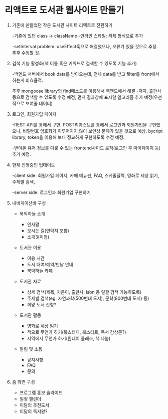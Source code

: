 # 리액트로 도서관 웹사이트 만들기

1. 기존에 만들었던 작은 도서관 사이트 리액트로 전환하기

   -기존에 있던 class -> className -인라인 스타일: 객체 형식으로 추가

   -setInterval problem: useEffect훅으로 해결했으나, 오류가 있을 것으로 추정. 추후 수정할 것.

2. 검색 기능 활성화(책 이름 혹은 키워드로 검색할 수 있도록 기능 추가)

   -백엔드 서버에서 book data를 받아오는데, 전체 data를 받고 filter를 front에서 하는게 비효율적.

   추후 mongoose library의 find메소드를 이용해서 벡엔드에서 해결 -저자, 출판사 등으로 검색할 수 있도록 수정 예정, 먼저 결과창에 표시할 알고리즘 추가 예정(우선적으로 보여줄 데이터)

3. 로그인, 회원가입 페이지

   -REST API를 통해서 구현. POST리퀘스트를 통해서 로그인과 회원가입을 구현했으나, 비밀번호 암호화가 이루어지지 않아 보안상
   문제가 있을 것으로 예상. bycript library, token을 이용해 보다 정교하게 구현하도록 수정 예정.

   -받아온 유저 정보를 다룰 수 있는 frontend사이드 로직(로그인 후 마이페이지 등) 추가 예정.

4. 현재 진행중인 업데이트

   -client side: 회원가입 페이지, 카페 메뉴판, FAQ, 스케줄달력, 영화로 세상 읽기, 주제별 검색,

   -server side: 로그인과 회원가입 구현하기

5. 내비게이션바 구성

   - 북악하늘 소개

     - 인사말
     - 오시는 길(연락처 포함)
     - 소개3(미정)

   - 도서관 이용

     - 이용 시간
     - 도서 대여/예약/반납 안내
     - 북악하늘 카페

   - 도서관 자료

     - 상세 검색(제목, 지은이, 출판사, isbn 등 일괄 검색 가능하도록)
     - 주제별 검색(eg. 자연과학(500번대 도서), 문학(800번대 도서) 등)
     - 희망 도서 신청?

   - 도서관 활동

     - 영화로 세상 읽기
     - 책으로 무언가 하기(북스터디, 북스타트, 독서 감상문?)
     - 지역에서 무언가 하기(원데이 클래스, 책 나눔)

   - 알림 및 소통
     - 공지사항
     - FAQ
     - 문의

6. 홈 화면 구성
   - 프로그램 홍보 슬라이드
   - 일정 캘린더
   - 이달의 추천도서
   - 이달의 독서왕?
